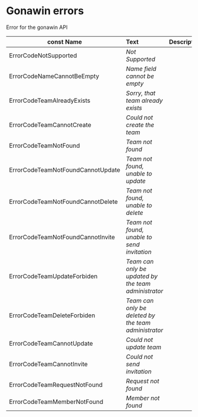 Gonawin errors
===================

Error for the gonawin API

| const Name |          Text |     Description                    |
-------------|:--------------|:-----------------------------------|
|ErrorCodeNotSupported		  | _Not Supported_ |
|ErrorCodeNameCannotBeEmpty 	  | _Name field cannot be empty_ |
|ErrorCodeTeamAlreadyExists        | _Sorry, that team already exists_ |
|ErrorCodeTeamCannotCreate         | _Could not create the team_ |
|ErrorCodeTeamNotFound             | _Team not found_ |
|ErrorCodeTeamNotFoundCannotUpdate | _Team not found, unable to update_ |
|ErrorCodeTeamNotFoundCannotDelete | _Team not found, unable to delete_ |
|ErrorCodeTeamNotFoundCannotInvite | _Team not found, unable to send invitation_ |
|ErrorCodeTeamUpdateForbiden       | _Team can only be updated by the team administrator_ |
|ErrorCodeTeamDeleteForbiden       | _Team can only be deleted by the team administrator_ |
|ErrorCodeTeamCannotUpdate         | _Could not update team_ |
|ErrorCodeTeamCannotInvite         | _Could not send invitation_ |
|ErrorCodeTeamRequestNotFound      | _Request not found_ |
|ErrorCodeTeamMemberNotFound       | _Member not found_ |

